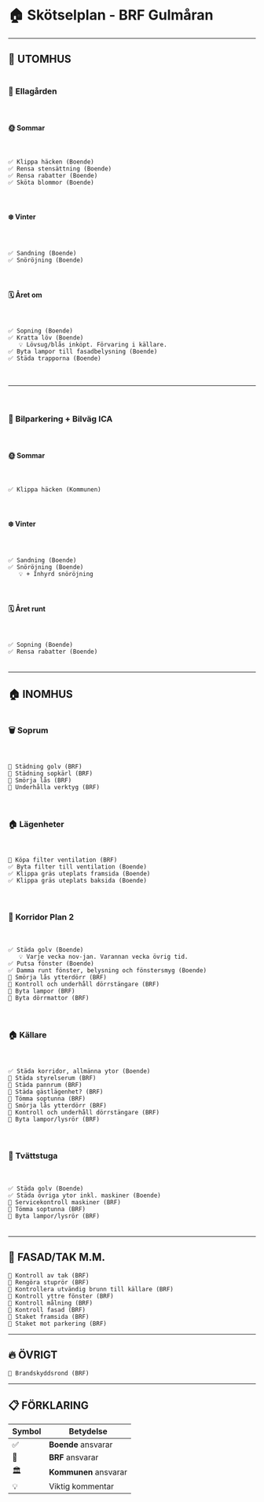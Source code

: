 # 🏠 Skötselplan - BRF Gulmåran

---

## 🌳 UTOMHUS

<div style="display: grid; grid-template-columns: repeat(auto-fit, minmax(300px, 1fr)); gap: 20px; margin: 20px 0;">

### 🏡 Ellagården

#### 🌞 Sommar
```
✅ Klippa häcken (Boende)
✅ Rensa stensättning (Boende)  
✅ Rensa rabatter (Boende)
✅ Sköta blommor (Boende)
```

#### ❄️ Vinter
```
✅ Sandning (Boende)
✅ Snöröjning (Boende)
```

#### 🗓️ Året om
```
✅ Sopning (Boende)
✅ Kratta löv (Boende)
   💡 Lövsug/blås inköpt. Förvaring i källare.
✅ Byta lampor till fasadbelysning (Boende)
✅ Städa trapporna (Boende)
```

---

### 🚗 Bilparkering + Bilväg ICA

#### 🌞 Sommar
```
✅ Klippa häcken (Kommunen)
```

#### ❄️ Vinter
```
✅ Sandning (Boende)
✅ Snöröjning (Boende)
   💡 + Inhyrd snöröjning
```

#### 🗓️ Året runt
```
✅ Sopning (Boende)
✅ Rensa rabatter (Boende)
```

</div>

---

## 🏠 INOMHUS

<div style="display: grid; grid-template-columns: repeat(auto-fit, minmax(300px, 1fr)); gap: 20px; margin: 20px 0;">

### 🗑️ Soprum
```
🏢 Städning golv (BRF)
🏢 Städning sopkärl (BRF)
🏢 Smörja lås (BRF)
🏢 Underhålla verktyg (BRF)
```

### 🏠 Lägenheter
```
🏢 Köpa filter ventilation (BRF)
✅ Byta filter till ventilation (Boende)
✅ Klippa gräs uteplats framsida (Boende)
✅ Klippa gräs uteplats baksida (Boende)
```

### 🚪 Korridor Plan 2
```
✅ Städa golv (Boende)
   💡 Varje vecka nov-jan. Varannan vecka övrig tid.
✅ Putsa fönster (Boende)
✅ Damma runt fönster, belysning och fönstersmyg (Boende)
🏢 Smörja lås ytterdörr (BRF)
🏢 Kontroll och underhåll dörrstängare (BRF)
🏢 Byta lampor (BRF)
🏢 Byta dörrmattor (BRF)
```

### 🏠 Källare
```
✅ Städa korridor, allmänna ytor (Boende)
🏢 Städa styrelserum (BRF)
🏢 Städa pannrum (BRF)
🏢 Städa gästlägenhet? (BRF)
🏢 Tömma soptunna (BRF)
🏢 Smörja lås ytterdörr (BRF)
🏢 Kontroll och underhåll dörrstängare (BRF)
🏢 Byta lampor/lysrör (BRF)
```

### 👕 Tvättstuga
```
✅ Städa golv (Boende)
✅ Städa övriga ytor inkl. maskiner (Boende)
🏢 Servicekontroll maskiner (BRF)
🏢 Tömma soptunna (BRF)
🏢 Byta lampor/lysrör (BRF)
```

</div>

---

## 🏢 FASAD/TAK M.M.

```
🏢 Kontroll av tak (BRF)
🏢 Rengöra stuprör (BRF)
🏢 Kontrollera utvändig brunn till källare (BRF)
🏢 Kontroll yttre fönster (BRF)
🏢 Kontroll målning (BRF)
🏢 Kontroll fasad (BRF)
🏢 Staket framsida (BRF)
🏢 Staket mot parkering (BRF)
```

---

## 🔥 ÖVRIGT

```
🏢 Brandskyddsrond (BRF)
```

---

## 📋 FÖRKLARING

| Symbol | Betydelse |
|--------|-----------|
| ✅ | **Boende** ansvarar |
| 🏢 | **BRF** ansvarar |
| 🏛️ | **Kommunen** ansvarar |
| 💡 | Viktig kommentar |

